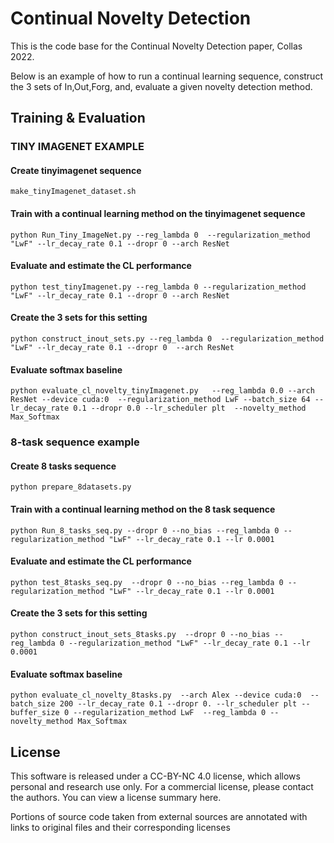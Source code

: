  # Continual Novelty Detection #
This is the code base for the Continual Novelty Detection paper, Collas 2022. 

Below is an example of how to run a continual learning sequence, construct the 3 sets of In,Out,Forg, and, evaluate a given novelty detection method. 

## Training & Evaluation ##

### TINY IMAGENET EXAMPLE ###
#### Create tinyimagenet sequence #####

    make_tinyImagenet_dataset.sh     


#### Train with a continual learning method on the tinyimagenet  sequence #####

    python Run_Tiny_ImageNet.py --reg_lambda 0  --regularization_method "LwF" --lr_decay_rate 0.1 --dropr 0 --arch ResNet

#### Evaluate and estimate the CL performance ####

    python test_tinyImagenet.py --reg_lambda 0 --regularization_method "LwF" --lr_decay_rate 0.1 --dropr 0 --arch ResNet

#### Create the 3 sets for this setting ####

    python construct_inout_sets.py --reg_lambda 0  --regularization_method "LwF" --lr_decay_rate 0.1 --dropr 0  --arch ResNet

#### Evaluate softmax baseline 

    python evaluate_cl_novelty_tinyImagenet.py   --reg_lambda 0.0 --arch ResNet --device cuda:0  --regularization_method LwF --batch_size 64 --lr_decay_rate 0.1 --dropr 0.0 --lr_scheduler plt  --novelty_method Max_Softmax 



### 8-task sequence example ###
#### Create 8 tasks sequence ####

    python prepare_8datasets.py

#### Train with a continual learning method on the 8 task sequence ####
    
    python Run_8_tasks_seq.py --dropr 0 --no_bias --reg_lambda 0 --regularization_method "LwF" --lr_decay_rate 0.1 --lr 0.0001

#### Evaluate and estimate the CL performance ####
    
    python test_8tasks_seq.py  --dropr 0 --no_bias --reg_lambda 0 --regularization_method "LwF" --lr_decay_rate 0.1 --lr 0.0001

#### Create the 3 sets for this setting ####
    
    python construct_inout_sets_8tasks.py  --dropr 0 --no_bias --reg_lambda 0 --regularization_method "LwF" --lr_decay_rate 0.1 --lr 0.0001

#### Evaluate softmax baseline ####

    python evaluate_cl_novelty_8tasks.py  --arch Alex --device cuda:0  --batch_size 200 --lr_decay_rate 0.1 --dropr 0. --lr_scheduler plt --buffer_size 0 --regularization_method LwF  --reg_lambda 0 --novelty_method Max_Softmax 

## License ##
This software is released under a CC-BY-NC 4.0 license, which allows personal and research use only. For a commercial license, please contact the authors. You can view a license summary here.

Portions of source code taken from external sources are annotated with links to original files and their corresponding licenses
